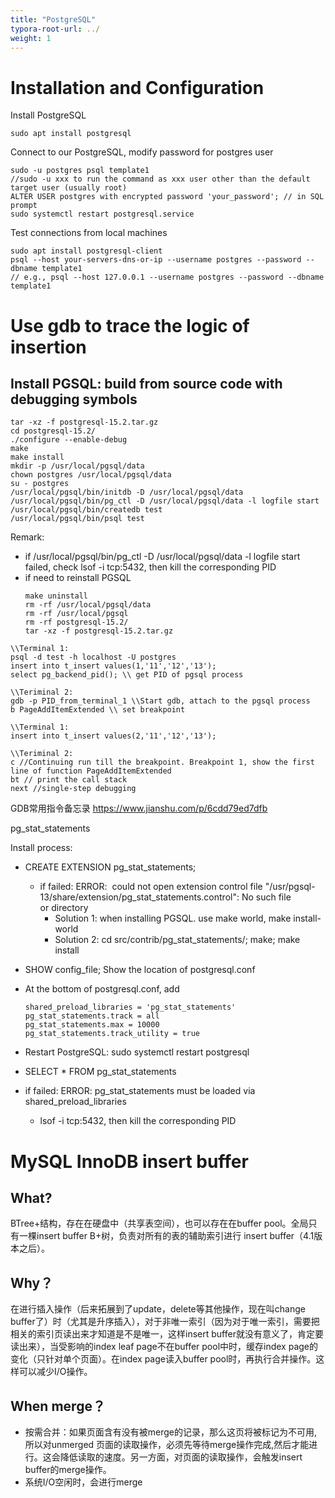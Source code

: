 ```yaml
---
title: "PostgreSQL"
typora-root-url: ../
weight: 1
---
```


# Installation and Configuration
Install PostgreSQL
```
sudo apt install postgresql
```

Connect to our PostgreSQL, modify password for postgres user
```
sudo -u postgres psql template1 
//sudo -u xxx to run the command as xxx user other than the default target user (usually root)
ALTER USER postgres with encrypted password 'your_password'; // in SQL prompt
sudo systemctl restart postgresql.service
```

Test connections from local machines
```
sudo apt install postgresql-client
psql --host your-servers-dns-or-ip --username postgres --password --dbname template1
// e.g., psql --host 127.0.0.1 --username postgres --password --dbname template1
```

# Use gdb to trace the logic of insertion

## Install PGSQL: build from source code with debugging symbols

```
tar -xz -f postgresql-15.2.tar.gz
cd postgresql-15.2/
./configure --enable-debug
make
make install
mkdir -p /usr/local/pgsql/data
chown postgres /usr/local/pgsql/data
su - postgres
/usr/local/pgsql/bin/initdb -D /usr/local/pgsql/data
/usr/local/pgsql/bin/pg_ctl -D /usr/local/pgsql/data -l logfile start
/usr/local/pgsql/bin/createdb test
/usr/local/pgsql/bin/psql test
```

Remark:

- if /usr/local/pgsql/bin/pg_ctl -D /usr/local/pgsql/data -l logfile start failed, check lsof -i tcp:5432, then kill the corresponding PID
- if need to reinstall PGSQL
    ```
    make uninstall
    rm -rf /usr/local/pgsql/data
    rm -rf /usr/local/pgsql
    rm -rf postgresql-15.2/
    tar -xz -f postgresql-15.2.tar.gz
    ```

```
\\Terminal 1:
psql -d test -h localhost -U postgres
insert into t_insert values(1,'11','12','13');
select pg_backend_pid(); \\ get PID of pgsql process

\\Teriminal 2:
gdb -p PID_from_terminal_1 \\Start gdb, attach to the pgsql process
b PageAddItemExtended \\ set breakpoint

\\Terminal 1:
insert into t_insert values(2,'11','12','13');

\\Teriminal 2:
c //Continuing run till the breakpoint. Breakpoint 1, show the first line of function PageAddItemExtended
bt // print the call stack
next //single-step debugging
```

GDB常用指令备忘录 https://www.jianshu.com/p/6cdd79ed7dfb


pg_stat_statements

Install process:

- CREATE EXTENSION pg_stat_statements;
    - if failed: ERROR:  could not open extension control file "/usr/pgsql-13/share/extension/pg_stat_statements.control": No such file or directory
        - Solution 1: when installing PGSQL. use make world, make install-world 
        - Solution 2: cd src/contrib/pg_stat_statements/; make; make install
- SHOW config_file; Show the location of postgresql.conf
- At the bottom of postgresql.conf, add 
    ```
    shared_preload_libraries = 'pg_stat_statements'
    pg_stat_statements.track = all
    pg_stat_statements.max = 10000
    pg_stat_statements.track_utility = true
    ```
- Restart PostgreSQL: sudo systemctl restart postgresql

- SELECT * FROM pg_stat_statements

- if failed: ERROR: pg_stat_statements must be loaded via shared_preload_libraries

    - lsof -i tcp:5432, then kill the corresponding PID

# MySQL InnoDB insert buffer

## What?

BTree+结构，存在在硬盘中（共享表空间），也可以存在在buffer pool。全局只有一棵insert buffer B+树，负责对所有的表的辅助索引进行 insert buffer（4.1版本之后）。

## Why？

在进行插入操作（后来拓展到了update，delete等其他操作，现在叫change buffer了）时（尤其是升序插入），对于非唯一索引（因为对于唯一索引，需要把相关的索引页读出来才知道是不是唯一，这样insert buffer就没有意义了，肯定要读出来），当受影响的index leaf page不在buffer pool中时，缓存index page的变化（只针对单个页面）。在index page读入buffer pool时，再执行合并操作。这样可以减少I/O操作。

## When merge？

- 按需合并：如果页面含有没有被merge的记录，那么这页将被标记为不可用,所以对unmerged 页面的读取操作，必须先等待merge操作完成,然后才能进行。这会降低读取的速度。另一方面，对页面的读取操作，会触发insert buffer的merge操作。
- 系统I/O空闲时，会进行merge